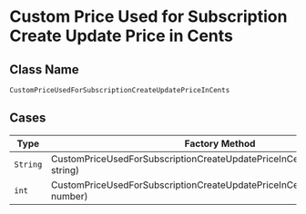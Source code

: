 
# Custom Price Used for Subscription Create Update Price in Cents

## Class Name

`CustomPriceUsedForSubscriptionCreateUpdatePriceInCents`

## Cases

| Type | Factory Method |
|  --- | --- |
| `String` | CustomPriceUsedForSubscriptionCreateUpdatePriceInCents.fromString(String string) |
| `int` | CustomPriceUsedForSubscriptionCreateUpdatePriceInCents.fromNumber(int number) |

